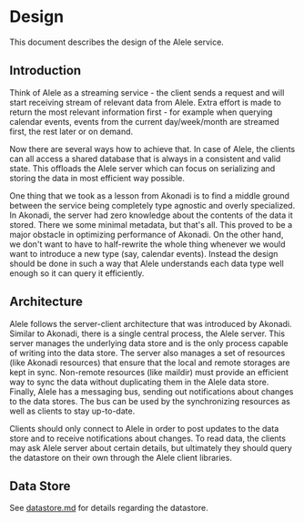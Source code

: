 # Design

This document describes the design of the Alele service.

## Introduction

Think of Alele as a streaming service - the client sends a request and will start receiving stream of relevant data
from Alele. Extra effort is made to return the most relevant information first - for example when querying calendar
events, events from the current day/week/month are streamed first, the rest later or on demand.

Now there are several ways how to achieve that. In case of Alele, the clients can all access a shared database that
is always in a consistent and valid state. This offloads the Alele server which can focus on serializing and storing
the data in most efficient way possible.

One thing that we took as a lesson from Akonadi is to find a middle ground between the service being completely type
agnostic and overly specialized. In Akonadi, the server had zero knowledge about the contents of the data it stored.
There we some minimal metadata, but that's all. This proved to be a major obstacle in optimizing performance of
Akonadi. On the other hand, we don't want to have to half-rewrite the whole thing whenever we would want to introduce
a new type (say, calendar events). Instead the design should be done in such a way that Alele understands each data
type well enough so it can query it efficiently.

## Architecture

Alele follows the server-client architecture that was introduced by Akonadi. Similar to Akonadi, there is a single
central process, the Alele server. This server manages the underlying data store and is the only process capable of
writing into the data store. The server also manages a set of resources (like Akonadi resources) that ensure that the
local and remote storages are kept in sync. Non-remote resources (like maildir) must provide an efficient way to sync
the data without duplicating them in the Alele data store. Finally, Alele has a messaging bus, sending out notifications
about changes to the data stores. The bus can be used by the synchronizing resources as well as clients to stay
up-to-date.

Clients should only connect to Alele in order to post updates to the data store and to receive notifications about
changes. To read data, the clients may ask Alele server about certain details, but ultimately they should query
the datastore on their own through the Alele client libraries.

## Data Store

See [datastore.md](./datastore.md) for details regarding the datastore.


